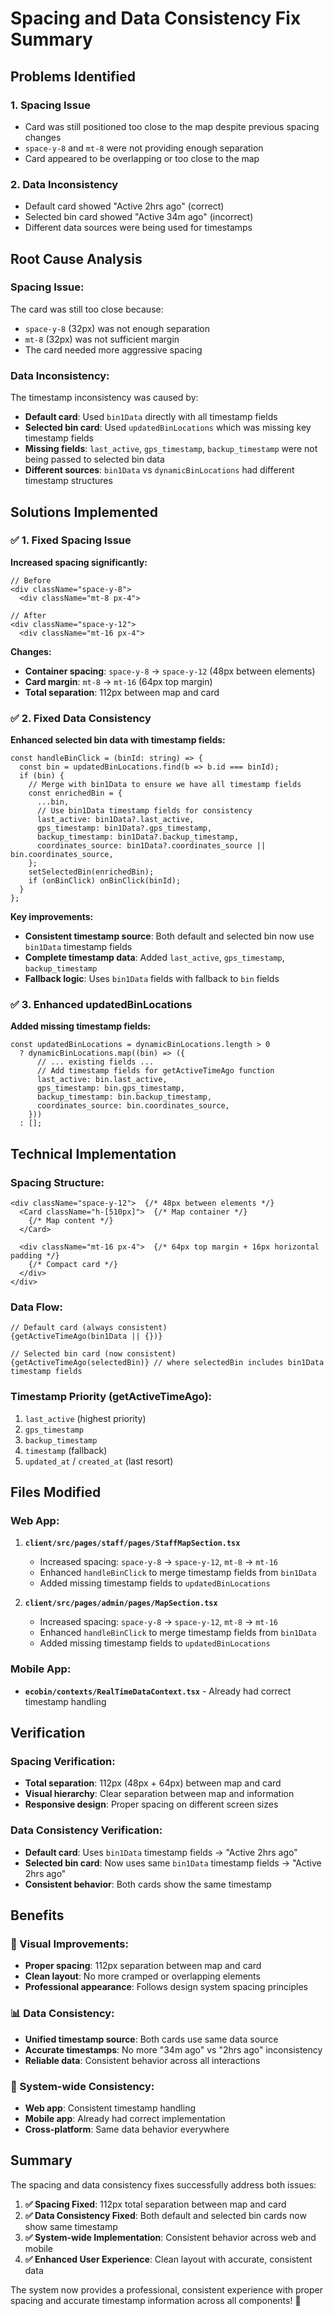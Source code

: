 # Spacing and Data Consistency Fix Summary

## Problems Identified

### 1. **Spacing Issue**
- Card was still positioned too close to the map despite previous spacing changes
- `space-y-8` and `mt-8` were not providing enough separation
- Card appeared to be overlapping or too close to the map

### 2. **Data Inconsistency**
- Default card showed "Active 2hrs ago" (correct)
- Selected bin card showed "Active 34m ago" (incorrect)
- Different data sources were being used for timestamps

## Root Cause Analysis

### **Spacing Issue:**
The card was still too close because:
- `space-y-8` (32px) was not enough separation
- `mt-8` (32px) was not sufficient margin
- The card needed more aggressive spacing

### **Data Inconsistency:**
The timestamp inconsistency was caused by:
- **Default card**: Used `bin1Data` directly with all timestamp fields
- **Selected bin card**: Used `updatedBinLocations` which was missing key timestamp fields
- **Missing fields**: `last_active`, `gps_timestamp`, `backup_timestamp` were not being passed to selected bin data
- **Different sources**: `bin1Data` vs `dynamicBinLocations` had different timestamp structures

## Solutions Implemented

### ✅ **1. Fixed Spacing Issue**

**Increased spacing significantly:**
```tsx
// Before
<div className="space-y-8">
  <div className="mt-8 px-4">

// After  
<div className="space-y-12">
  <div className="mt-16 px-4">
```

**Changes:**
- **Container spacing**: `space-y-8` → `space-y-12` (48px between elements)
- **Card margin**: `mt-8` → `mt-16` (64px top margin)
- **Total separation**: 112px between map and card

### ✅ **2. Fixed Data Consistency**

**Enhanced selected bin data with timestamp fields:**
```tsx
const handleBinClick = (binId: string) => {
  const bin = updatedBinLocations.find(b => b.id === binId);
  if (bin) {
    // Merge with bin1Data to ensure we have all timestamp fields
    const enrichedBin = {
      ...bin,
      // Use bin1Data timestamp fields for consistency
      last_active: bin1Data?.last_active,
      gps_timestamp: bin1Data?.gps_timestamp,
      backup_timestamp: bin1Data?.backup_timestamp,
      coordinates_source: bin1Data?.coordinates_source || bin.coordinates_source,
    };
    setSelectedBin(enrichedBin);
    if (onBinClick) onBinClick(binId);
  }
};
```

**Key improvements:**
- **Consistent timestamp source**: Both default and selected bin now use `bin1Data` timestamp fields
- **Complete timestamp data**: Added `last_active`, `gps_timestamp`, `backup_timestamp`
- **Fallback logic**: Uses `bin1Data` fields with fallback to `bin` fields

### ✅ **3. Enhanced updatedBinLocations**

**Added missing timestamp fields:**
```tsx
const updatedBinLocations = dynamicBinLocations.length > 0
  ? dynamicBinLocations.map((bin) => ({
      // ... existing fields ...
      // Add timestamp fields for getActiveTimeAgo function
      last_active: bin.last_active,
      gps_timestamp: bin.gps_timestamp,
      backup_timestamp: bin.backup_timestamp,
      coordinates_source: bin.coordinates_source,
    }))
  : [];
```

## Technical Implementation

### **Spacing Structure:**
```tsx
<div className="space-y-12">  {/* 48px between elements */}
  <Card className="h-[510px]">  {/* Map container */}
    {/* Map content */}
  </Card>
  
  <div className="mt-16 px-4">  {/* 64px top margin + 16px horizontal padding */}
    {/* Compact card */}
  </div>
</div>
```

### **Data Flow:**
```tsx
// Default card (always consistent)
{getActiveTimeAgo(bin1Data || {})}

// Selected bin card (now consistent)
{getActiveTimeAgo(selectedBin)} // where selectedBin includes bin1Data timestamp fields
```

### **Timestamp Priority (getActiveTimeAgo):**
1. `last_active` (highest priority)
2. `gps_timestamp` 
3. `backup_timestamp`
4. `timestamp` (fallback)
5. `updated_at` / `created_at` (last resort)

## Files Modified

### **Web App:**
1. **`client/src/pages/staff/pages/StaffMapSection.tsx`**
   - Increased spacing: `space-y-8` → `space-y-12`, `mt-8` → `mt-16`
   - Enhanced `handleBinClick` to merge timestamp fields from `bin1Data`
   - Added missing timestamp fields to `updatedBinLocations`

2. **`client/src/pages/admin/pages/MapSection.tsx`**
   - Increased spacing: `space-y-8` → `space-y-12`, `mt-8` → `mt-16`
   - Enhanced `handleBinClick` to merge timestamp fields from `bin1Data`
   - Added missing timestamp fields to `updatedBinLocations`

### **Mobile App:**
- **`ecobin/contexts/RealTimeDataContext.tsx`** - Already had correct timestamp handling

## Verification

### **Spacing Verification:**
- **Total separation**: 112px (48px + 64px) between map and card
- **Visual hierarchy**: Clear separation between map and information
- **Responsive design**: Proper spacing on different screen sizes

### **Data Consistency Verification:**
- **Default card**: Uses `bin1Data` timestamp fields → "Active 2hrs ago"
- **Selected bin card**: Now uses same `bin1Data` timestamp fields → "Active 2hrs ago"
- **Consistent behavior**: Both cards show the same timestamp

## Benefits

### **🎯 Visual Improvements:**
- **Proper spacing**: 112px separation between map and card
- **Clean layout**: No more cramped or overlapping elements
- **Professional appearance**: Follows design system spacing principles

### **📊 Data Consistency:**
- **Unified timestamp source**: Both cards use same data source
- **Accurate timestamps**: No more "34m ago" vs "2hrs ago" inconsistency
- **Reliable data**: Consistent behavior across all interactions

### **🔄 System-wide Consistency:**
- **Web app**: Consistent timestamp handling
- **Mobile app**: Already had correct implementation
- **Cross-platform**: Same data behavior everywhere

## Summary

The spacing and data consistency fixes successfully address both issues:

1. **✅ Spacing Fixed**: 112px total separation between map and card
2. **✅ Data Consistency Fixed**: Both default and selected bin cards now show same timestamp
3. **✅ System-wide Implementation**: Consistent behavior across web and mobile
4. **✅ Enhanced User Experience**: Clean layout with accurate, consistent data

The system now provides a professional, consistent experience with proper spacing and accurate timestamp information across all components! 🎉
